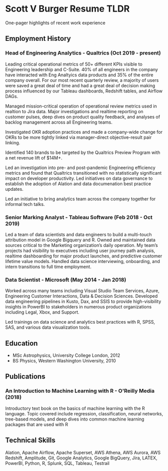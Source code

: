 # Scott V Burger Resume TLDR

One-pager highlights of recent work experience

## Employment History

### Head of Engineering Analytics - Qualtrics (Oct 2019 - present)
Leading critical operational metrics of 50+ different KPIs visible to Engineering leadership
and C-Suite. 40% of all engineers in the company have interacted with Eng Analtyics data
products and 35% of the entire company overall. For our most recent quarterly review, a majority
of users were saved a great deal of time and had a great deal of decision making process influenced
by our Tableau dashboards, Redshift tables, and Airflow DAGs.

Managed mission-critical operation of operational review metrics used in realtion to Jira data.
Major investigations and realtime reporting on customer pulses, deep dives on product quality
feedback, and analyses of backlog management across all Engineering teams.

Investigated OKR adoption practices and made a company-wide change for OKRs to be more
tightly linked via manager-direct objective-result pair linking.

Identified 140 brands to be targeted by the Qualtrics Preview Program with a net revenue
lift of $14M+.

Led an investigation into pre- and post-pandemic Engineering efficiency metrics and found
that Qualtrics transitioned with no statistically significant impact on developer productivity.
Led initiatives on data governance to establish the adoption of Alation and data documenation
best practice updates.

Led an initiative to bring analytics team across the company together for informal tech talks.


### Senior Marking Analyst - Tableau Software (Feb 2018 - Oct 2019)
Led a team of data scientists and data engineers to build a multi-touch attribution model
in Google Bigquery and R. Owned and maintained data sources critical to the Marketing organization’s daily operation. My team’s projects had visibility to executives including user journey path analysis, realtime dashboarding for major product launches, and predictive customer lifetime value models. Handled data science interviewing, onboarding, and intern transitions to full time employment.


### Data Scientist - Microsoft (May 2014 - Jan 2018)

Worked across many teams including Visual Studio Team Services, Azure, Engineering Customer Interactions, Data & Decision Sciences.
Developed data engineering pipelines in Kusto, Dax, and SSIS to provide high-visibility insights in PowerBI to stakeholders in numerous product organizations including Legal, Xbox, and Support.

Led trainings on data science and analytics best practices with R, SPSS, SAS, and various data visualization tools.

## Education

* MSc Astrophysics, University College London, 2012
* BS Physics, Western Washington University, 2010

## Publications
### An Introduction to Machine Learning with R - O'Reilly Media (2018)
Introductory text book on the basics of machine learning with the R language. Topic covered
include regression, classification, neural networks, tree-based models, and deep dives into common
machine learning packages that are used with R

## Technical Skills
Alation, Apache Airflow, Apache Superset, AWS Athena, AWS Aurora, AWS Redshift, Amplitude, Git, Google Analytics, Google BigQuery, Jira, LATEX, PowerBI, Python, R, Splunk, SQL,
Tableau, Testrail
